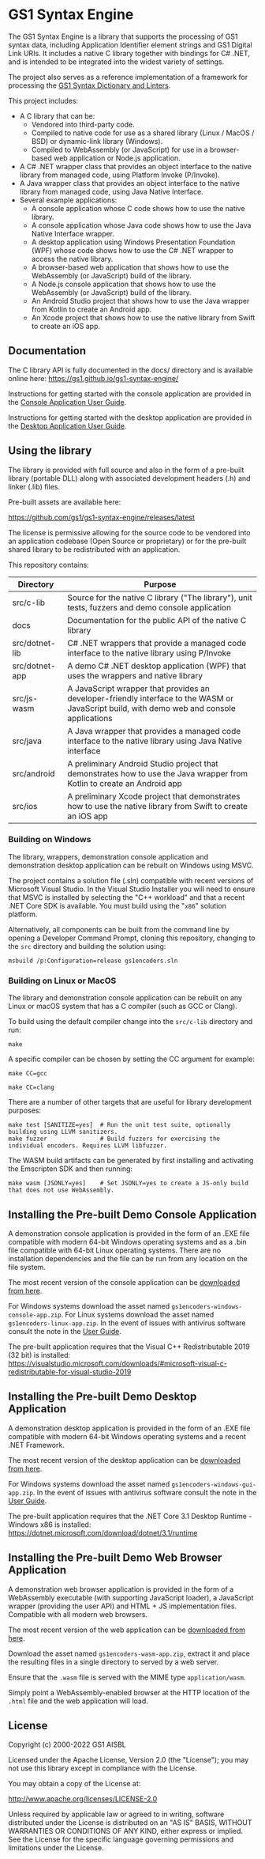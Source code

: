 GS1 Syntax Engine
=================

The GS1 Syntax Engine is a library that supports the processing of
GS1 syntax data, including Application Identifier element strings and GS1
Digital Link URIs. It includes a native C library together with bindings
for C# .NET, and is intended to be integrated into the widest variety of
settings.

The project also serves as a reference implementation of a framework for
processing the [GS1 Syntax Dictionary and
Linters](https://github.com/gs1/gs1-syntax-dictionary).

This project includes:

  * A C library that can be:
    * Vendored into third-party code.
    * Compiled to native code for use as a shared library (Linux / MacOS / BSD) or dynamic-link library (Windows).
    * Compiled to WebAssembly (or JavaScript) for use in a browser-based web application or Node.js application.
  * A C# .NET wrapper class that provides an object interface to the native library from managed code, using Platform Invoke (P/Invoke).
  * A Java wrapper class that provides an object interface to the native library from managed code, using Java Native Interface.
  * Several example applications:
    * A console application whose C code shows how to use the native library.
    * A console application whose Java code shows how to use the Java Native Interface wrapper.
    * A desktop application using Windows Presentation Foundation (WPF) whose code shows how to use the C# .NET wrapper to access the native library.
    * A browser-based web application that shows how to use the WebAssembly (or JavaScript) build of the library.
    * A Node.js console application that shows how to use the WebAssembly (or JavaScript) build of the library.
    * An Android Studio project that shows how to use the Java wrapper from Kotlin to create an Android app.
    * An Xcode project that shows how to use the native library from Swift to create an iOS app.


Documentation
-------------

The C library API is fully documented in the docs/ directory and is
available online here: <https://gs1.github.io/gs1-syntax-engine/>

Instructions for getting started with the console application are provided in
the [Console Application User Guide](https://github.com/gs1/gs1-syntax-engine/wiki/Console-Application-User-Guide).

Instructions for getting started with the desktop application are provided in
the [Desktop Application User Guide](https://github.com/gs1/gs1-syntax-engine/wiki/Desktop-Application-User-Guide).


Using the library
------------------

The library is provided with full source and also in the form of a pre-built
library (portable DLL) along with associated development headers (.h) and
linker (.lib) files.

Pre-built assets are available here:

<https://github.com/gs1/gs1-syntax-engine/releases/latest>

The license is permissive allowing for the source code to be vendored into an
application codebase (Open Source or proprietary) or for the pre-built shared
library to be redistributed with an application.

This repository contains:

| Directory      | Purpose                                                                                                                                    |
| -------------- | ------------------------------------------------------------------------------------------------------------------------------------------ |
| src/c-lib      | Source for the native C library ("The library"), unit tests, fuzzers and demo console application                                          |
| docs           | Documentation for the public API of the native C library                                                                                   |
| src/dotnet-lib | C# .NET wrappers that provide a managed code interface to the native library using P/Invoke                                                |
| src/dotnet-app | A demo C# .NET desktop application (WPF) that uses the wrappers and native library                                                         |
| src/js-wasm    | A JavaScript wrapper that provides an developer-friendly interface to the WASM or JavaScript build, with demo web and console applications |
| src/java       | A Java wrapper that provides a managed code interface to the native library using Java Native interface                                    |
| src/android    | A preliminary Android Studio project that demonstrates how to use the Java wrapper from Kotlin to create an Android app                    |
| src/ios        | A preliminary Xcode project that demonstrates how to use the native library from Swift to create an iOS app                                |


### Building on Windows

The library, wrappers, demonstration console application and demonstration
desktop application can be rebuilt on Windows using MSVC.

The project contains a solution file (.sln) compatible with recent versions of
Microsoft Visual Studio. In the Visual Studio Installer you will need to ensure
that MSVC is installed by selecting the "C++ workload" and that a recent .NET
Core SDK is available. You must build using the "`x86`" solution platform.

Alternatively, all components can be built from the command line by opening a
Developer Command Prompt, cloning this repository, changing to the `src`
directory and building the solution using:

    msbuild /p:Configuration=release gs1encoders.sln


### Building on Linux or MacOS

The library and demonstration console application can be rebuilt on any Linux
or macOS system that has a C compiler (such as GCC or Clang).

To build using the default compiler change into the `src/c-lib` directory and run:

    make

A specific compiler can be chosen by setting the CC argument for example:

    make CC=gcc

    make CC=clang

There are a number of other targets that are useful for library development
purposes:

    make test [SANITIZE=yes]  # Run the unit test suite, optionally building using LLVM sanitizers.
    make fuzzer               # Build fuzzers for exercising the individual encoders. Requires LLVM libfuzzer.

The WASM build artifacts can be generated by first installing and activating
the Emscripten SDK and then running:

    make wasm [JSONLY=yes]    # Set JSONLY=yes to create a JS-only build that does not use WebAssembly.


Installing the Pre-built Demo Console Application
-------------------------------------------------

A demonstration console application is provided in the form of an .EXE file
compatible with modern 64-bit Windows operating systems and as a .bin file
compatible with 64-bit Linux operating systems. There are no installation
dependencies and the file can be run from any location on the file system.

The most recent version of the console application can be
[downloaded from here](https://github.com/gs1/gs1-syntax-engine/releases/latest).

For Windows systems download the asset named
`gs1encoders-windows-console-app.zip`. For Linux systems download the asset
named `gs1encoders-linux-app.zip`. In the event of issues with antivirus software
consult the note in the
[User Guide](https://github.com/gs1/gs1-syntax-engine/wiki/Console-Application-User-Guide).

The pre-built application requires that the Visual C++ Redistributable 2019 (32
bit) is installed: <https://visualstudio.microsoft.com/downloads/#microsoft-visual-c-redistributable-for-visual-studio-2019>


Installing the Pre-built Demo Desktop Application
-------------------------------------------------

A demonstration desktop application is provided in the form of an .EXE file
compatible with modern 64-bit Windows operating systems and a recent .NET
Framework.

The most recent version of the desktop application can be
[downloaded from here](https://github.com/gs1/gs1-syntax-engine/releases/latest).

For Windows systems download the asset named `gs1encoders-windows-gui-app.zip`. In
the event of issues with antivirus software consult the note in the
[User Guide](https://github.com/gs1/gs1-syntax-engine/wiki/Desktop-Application-User-Guide).

The pre-built application requires that the .NET Core 3.1 Desktop Runtime -
Windows x86 is installed: <https://dotnet.microsoft.com/download/dotnet/3.1/runtime>


Installing the Pre-built Demo Web Browser Application
-----------------------------------------------------

A demonstration web browser application is provided in the form of a
WebAssembly executable (with supporting JavaScript loader), a JavaScript
wrapper (providing the user API) and HTML + JS implementation files. Compatible
with all modern web browsers.

The most recent version of the web application can be
[downloaded from here](https://github.com/gs1/gs1-syntax-engine/releases/latest).

Download the asset named `gs1encoders-wasm-app.zip`, extract it and place the
resulting files in a single directory to served by a web server.

Ensure that the `.wasm` file is served with the MIME type `application/wasm`.

Simply point a WebAssembly-enabled browser at the HTTP location of the `.html`
file and the web application will load.


License
-------

Copyright (c) 2000-2022 GS1 AISBL

Licensed under the Apache License, Version 2.0 (the "License"); you may not use
this library except in compliance with the License.

You may obtain a copy of the License at:

<http://www.apache.org/licenses/LICENSE-2.0>

Unless required by applicable law or agreed to in writing, software distributed
under the License is distributed on an "AS IS" BASIS, WITHOUT WARRANTIES OR
CONDITIONS OF ANY KIND, either express or implied. See the License for the
specific language governing permissions and limitations under the License.

